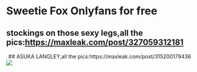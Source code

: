 # Sweetie Fox Onlyfans for free
## stockings on those sexy legs,all the pics:https://maxleak.com/post/327059312181
<img src="https://cdn.maxleak.com/images/DBL728UJEM0AQYKV.jpg" style="zoom:10%"/>
## ASUKA LANGLEY,all the pics:https://maxleak.com/post/315200179436
<img src="https://cdn.maxleak.com/images/GXPZOH29ISYV3EK7.jpg"/>

